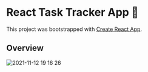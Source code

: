 # React Task Tracker App 👋

This project was bootstrapped with [Create React App](https://github.com/facebook/create-react-app).

## Overview 




![2021-11-12 19 16 26](https://user-images.githubusercontent.com/86317724/141597990-9fc76ef0-6ce1-44b4-b011-aa52a2b569b0.gif)
